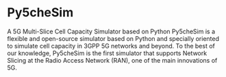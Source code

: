 # Py5cheSim
A 5G Multi-Slice Cell Capacity Simulator based on Python
Py5cheSim is a flexible and open-source simulator based on Python and 
specially oriented to simulate cell capacity in 3GPP 5G networks and beyond. 
To the best of our knowledge, Py5cheSim is the first simulator that supports 
Network Slicing at the Radio Access Network (RAN), one of the main innovations of 5G. 
